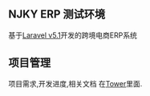 ## NJKY ERP 测试环境
基于[Laravel v5.1](http://www.laravel.com)开发的跨境电商ERP系统

## 项目管理
项目需求,开发进度,相关文档 在[Tower](https://tower.im/projects/46d2627908ca4f47ab3f445d3c6496d8/)里面.
